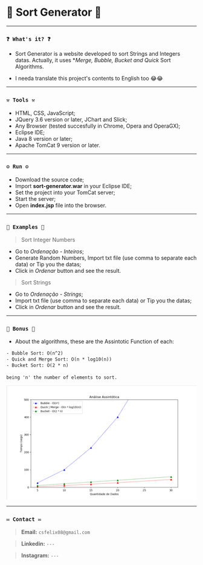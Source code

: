 # 🌟 Sort Generator 🌟

----
### `❓ What's it? ❓`

* Sort Generator is a website developed to sort Strings and Integers datas. Actually, it uses **Merge, Bubble, Bucket and Quick* Sort Algorithms.

* I needa translate this project's contents to English too 😂😂

----
### `⚒️ Tools ⚒️`

* HTML, CSS, JavaScript;
* JQuery 3.6 version or later, JChart and Slick;
* Any Browser (tested succesfully in Chrome, Opera and OperaGX);
* Eclipse IDE;
* Java 8 version or later;
* Apache TomCat 9 version or later.

----
### `⚙️ Run ⚙️`

* Download the source code;
* Import **sort-generator.war** in your Eclipse IDE;
* Set the project into your TomCat server;
* Start the server;
* Open **index.jsp** file into the browser.

----
### `📝 Examples 📝`

> Sort Integer Numbers

* Go to *Ordenação - Inteiros*;
* Generate Random Numbers, Import txt file (use comma to separate each data) or Tip you the datas;
* Click in *Ordenar* button and see the result.

> Sort Strings

* Go to *Ordenação - Strings*;
* Import txt file (use comma to separate each data) or Tip you the datas;
* Click in *Ordenar* button and see the result.

----
### `🎁 Bonus 🎁`

* About the algorithms, these are the Assintotic Function of each:

```
- Bubble Sort: O(n^2)
- Quick and Merge Sort: O(n * log10(n))
- Bucket Sort: O(2 * n)

being 'n' the number of elements to sort.
```

![Assintotic-Functions](assintotica.png)

----
### `✉️ Contact ✉️`

> **Email:** `csfelix08@gmail.com`

> **Linkedin:** `---`

> **Instagram:** `---`
